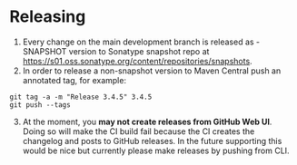 # Releasing

1. Every change on the main development branch is released as -SNAPSHOT version
to Sonatype snapshot repo at https://s01.oss.sonatype.org/content/repositories/snapshots.
2. In order to release a non-snapshot version to Maven Central push an annotated tag, for example:
```
git tag -a -m "Release 3.4.5" 3.4.5
git push --tags
```
3. At the moment, you **may not create releases from GitHub Web UI**.
Doing so will make the CI build fail because the CI creates the changelog and posts to GitHub releases.
In the future supporting this would be nice but currently please make releases by pushing from CLI.
